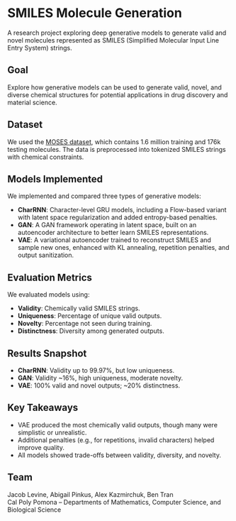 # SMILES Molecule Generation

A research project exploring deep generative models to generate valid and novel molecules represented as SMILES (Simplified Molecular Input Line Entry System) strings.

## Goal
Explore how generative models can be used to generate valid, novel, and diverse chemical structures for potential applications in drug discovery and material science.

## Dataset
We used the [MOSES dataset](https://github.com/molecularsets/moses), which contains 1.6 million training and 176k testing molecules. The data is preprocessed into tokenized SMILES strings with chemical constraints.

## Models Implemented
We implemented and compared three types of generative models:

- **CharRNN**: Character-level GRU models, including a Flow-based variant with latent space regularization and added entropy-based penalties.
- **GAN**: A GAN framework operating in latent space, built on an autoencoder architecture to better learn SMILES representations.
- **VAE**: A variational autoencoder trained to reconstruct SMILES and sample new ones, enhanced with KL annealing, repetition penalties, and output sanitization.

## Evaluation Metrics
We evaluated models using:
- **Validity**: Chemically valid SMILES strings.
- **Uniqueness**: Percentage of unique valid outputs.
- **Novelty**: Percentage not seen during training.
- **Distinctness**: Diversity among generated outputs.

## Results Snapshot
- **CharRNN**: Validity up to 99.97%, but low uniqueness.
- **GAN**: Validity ~16%, high uniqueness, moderate novelty.
- **VAE**: 100% valid and novel outputs; ~20% distinctness.

## Key Takeaways
- VAE produced the most chemically valid outputs, though many were simplistic or unrealistic.
- Additional penalties (e.g., for repetitions, invalid characters) helped improve quality.
- All models showed trade-offs between validity, diversity, and novelty.

## Team
Jacob Levine, Abigail Pinkus, Alex Kazmirchuk, Ben Tran  
Cal Poly Pomona – Departments of Mathematics, Computer Science, and Biological Science
